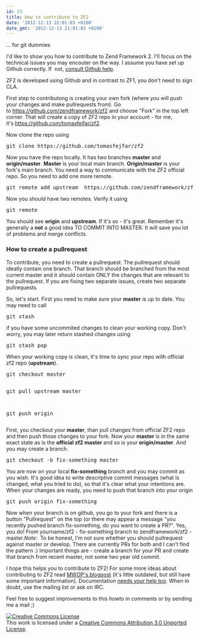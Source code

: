 ```yaml
---
id: 23
title: How to contribute to ZF2
date: '2012-12-13 22:01:03 +0100'
date_gmt: '2012-12-13 21:01:03 +0100'
---
```

<p>... for git dummies</p>
<p>I'd like to show you how to contribute to Zend Framework 2. I'll focus on the technical issues you may encouter on the way. I assume you have set up Github correctly. If  not, <a href="https://help.github.com/articles/set-up-git">consult Github help</a>.</p>
<p>ZF2 is developed using Github and in contrast to ZF1, you don't need to sign CLA.</p>
<p>First step to contributong is creating your own fork (where you will push your changes and make pullrequests from). Go to <a href="https://github.com/zendframework/zf2">https://github.com/zendframework/zf2</a> and choose "Fork" in the top left corner. That will create a copy of ZF2 repo in your account - for me, it's <a href="https://github.com/tomasfejfar/zf2">https://github.com/tomasfejfar/zf2</a>.</p>
<p>Now clone the repo using</p>
<pre>git clone https://github.com/tomasfejfar/zf2</pre>
<p>Now you have the repo locally. It has two branches <strong>master</strong> and <strong>origin/master</strong>. <strong>Master</strong> is your local main branch. <strong>Origin/master</strong> is your fork's main branch. You need a way to communicate with the ZF2 official repo. So you need to add one more remote.</p>
<pre>git remote add upstream  https://github.com/zendframework/zf2</pre>
<p>Now you should have two remotes. Verify it using</p>
<pre>git remote</pre>
<p>You should see <strong>origin</strong> and <strong>upstream</strong>. If it's so - it's great. Remember it's generally a <strong>not</strong> a good idea TO COMMIT INTO MASTER. It will save you lot of problems and merge conflicts.</p>
<h3>How to create a pullrequest</h3>
<p>To contribute, you need to create a pullrequest. The pullrequest should ideally contain one branch. That branch should be branched from the most current master and it should contain ONLY the changes that are relevant to the pullrequest. If you are fixing two separate issues, create two separate pullrequests.</p>
<p>So, let's start. First you need to make sure your <strong>master</strong> is up to date. You may need to call</p>
<pre>git stash</pre>
<p>if you have some uncommited changes to clean your working copy. Don't worry, you may later return stashed changes using</p>
<pre>git stash pop</pre>
<p>When your working copy is clean, it's time to sync your repo with official zf2 repo (<strong>upstream</strong>).</p>
<pre>git checkout master

git pull upstream master

git push origin</pre>
<p>First, you checkout your <strong>master</strong>, than pull changes from official ZF2 repo and then push those changes to your fork. Now your <strong>master</strong> is in the same exact state as is the <strong>official zf2 master </strong>and so is your<strong> origin/master</strong>. And you may create a branch.</p>
<pre>git checkout -b fix-something master</pre>
<p>You are now on your local<strong> fix-something</strong> branch and you may commit as you wish. It's good idea to write descriptive commit messages (what is changed, what you tried to do), so that it's clear what your intentions are. When your changes are ready, you need to push that branch into your origin</p>
<pre>git push origin fix-something</pre>
<p>Now when your branch is on github, you go to your fork and there is a button "Pullrequest" on the top (or there may appear a message "you recently pushed branch fix-something, do you want to create a PR?". Yes, you do! From yourname/zf2 - fix-something branch to zendframework/zf2 - master.<em>Note:</em>  To be honest, I'm not sure whether you should pullrequest against master or develop. There are currently PRs for both and I can't find the pattern :) Important things are - create a branch for your PR and create that branch from recent master, not some two year old commit.</p>
<p>I hope this helps you to contribute to ZF2! For some more ideas about contributing to ZF2 read <a href="http://mwop.net/blog/255-How-to-Contribute-to-ZF2.html">MWOP's blogpost</a> (it's little outdated, but still have some important information). Documentation <a href="http://devzone.zend.com/2463/zf2-documentation-we-want-you/">needs your help too</a>. When in doubt, use the mailing list or ask on IRC.</p>
<p>Feel free to suggest improvements to this <em>howto</em> in comments or by sending me a mail ;)</p>
<p><a href="http://creativecommons.org/licenses/by/3.0/" rel="license"><img style="border-width: 0;" src="http://i.creativecommons.org/l/by/3.0/80x15.png" alt="Creative Commons License" /></a><br />
This work is licensed under a <a href="http://creativecommons.org/licenses/by/3.0/" rel="license">Creative Commons Attribution 3.0 Unported License</a>.</p>
